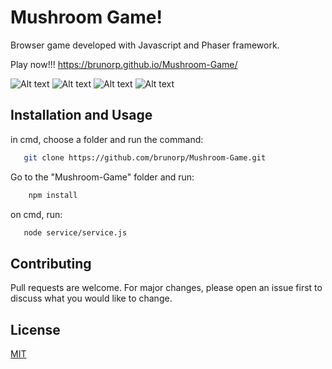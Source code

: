 # Mushroom Game!
 
Browser game developed with Javascript and Phaser framework.

Play now!!! https://brunorp.github.io/Mushroom-Game/

![Alt text](https://i.imgur.com/zfUvnuy.png "Menu")
![Alt text](https://i.imgur.com/F6AId3R.png "Level1")
![Alt text](https://i.imgur.com/5SNkuEy.png "Level2")
![Alt text](https://i.imgur.com/Vz9YUJY.png "Level3")

## Installation and Usage
in cmd, choose a folder and run the command:
 
 ```bash
    git clone https://github.com/brunorp/Mushroom-Game.git
 ``` 
Go to the "Mushroom-Game" folder and run:

```bash
    npm install
``` 

on cmd, run:

```bash
   node service/service.js
```
## Contributing
 
Pull requests are welcome. For major changes, please open an issue first to discuss what you would like to change.
  
## License
 
[MIT](https://choosealicense.com/licenses/mit/)
 